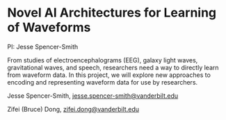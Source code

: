 # Novel AI Architectures for Learning of Waveforms
PI: Jesse Spencer-Smith  

From studies of electroencephalograms (EEG), galaxy light waves, gravitational waves, and speech, researchers need a way to directly learn from waveform data. In this project, we will explore new approaches to encoding and representing waveform data for use by researchers.

Jesse Spencer-Smith, jesse.spencer-smith@vanderbilt.edu



Zifei (Bruce) Dong, zifei.dong@vanderbilt.edu
